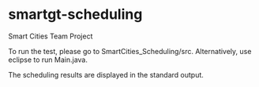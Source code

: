 # smartgt-scheduling

Smart Cities Team Project

To run the test, please go to SmartCities_Scheduling/src. Alternatively, use eclipse to run Main.java. 

The scheduling results are displayed in the standard output.
